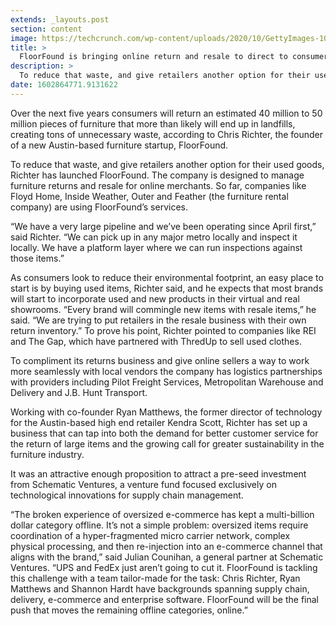 ```yaml
--- 
extends: _layouts.post 
section: content 
image: https://techcrunch.com/wp-content/uploads/2020/10/GettyImages-1045425772.jpg?w=600 
title: > 
  FloorFound is bringing online return and resale to direct to consumer furniture businesses – TechCrunch 
description: > 
  To reduce that waste, and give retailers another option for their used goods, Richter has launched FloorFound.The company is designed to manage furniture returns and resale for online merchants.So far, companies like Floyd Home, Inside Weather, Outer and Feather (the furniture rental company) are using FloorFound’s services.“Every brand will commingle new items with resale items,” he said.FloorFound will be the final push that moves the remaining offline categories, online.” 
date: 1602864771.9131622 
--- 
```

Over the next five years consumers will return an estimated 40 million to 50 million pieces of furniture that more than likely will end up in landfills, creating tons of unnecessary waste, according to Chris Richter, the founder of a new Austin-based furniture startup, FloorFound.

To reduce that waste, and give retailers another option for their used goods, Richter has launched FloorFound. The company is designed to manage furniture returns and resale for online merchants. So far, companies like Floyd Home, Inside Weather, Outer and Feather (the furniture rental company) are using FloorFound’s services.

“We have a very large pipeline and we’ve been operating since April first,” said Richter. “We can pick up in any major metro locally and inspect it locally. We have a platform layer where we can run inspections against those items.”

As consumers look to reduce their environmental footprint, an easy place to start is by buying used items, Richter said, and he expects that most brands will start to incorporate used and new products in their virtual and real showrooms. “Every brand will commingle new items with resale items,” he said. “We are trying to put retailers in the resale business with their own return inventory.” To prove his point, Richter pointed to companies like REI and The Gap, which have partnered with ThredUp to sell used clothes.

To compliment its returns business and give online sellers a way to work more seamlessly with local vendors the company has logistics partnerships with providers including Pilot Freight Services, Metropolitan Warehouse and Delivery and J.B. Hunt Transport.

Working with co-founder Ryan Matthews, the former director of technology for the Austin-based high end retailer Kendra Scott, Richter has set up a business that can tap into both the demand for better customer service for the return of large items and the growing call for greater sustainability in the furniture industry.

It was an attractive enough proposition to attract a pre-seed investment from Schematic Ventures, a venture fund focused exclusively on technological innovations for supply chain management.

“The broken experience of oversized e-commerce has kept a multi-billion dollar category offline. It’s not a simple problem: oversized items require coordination of a hyper-fragmented micro carrier network, complex physical processing, and then re-injection into an e-commerce channel that aligns with the brand,” said Julian Counihan, a general partner at Schematic Ventures. “UPS and FedEx just aren’t going to cut it. FloorFound is tackling this challenge with a team tailor-made for the task: Chris Richter, Ryan Matthews and Shannon Hardt have backgrounds spanning supply chain, delivery, e-commerce and enterprise software. FloorFound will be the final push that moves the remaining offline categories, online.”